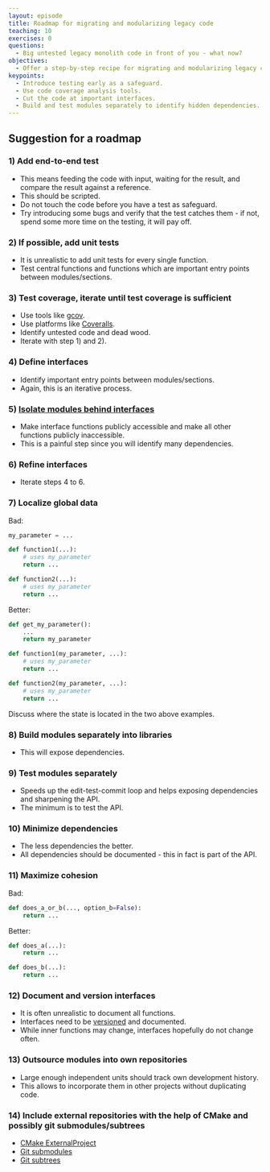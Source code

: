 ```yaml
---
layout: episode
title: Roadmap for migrating and modularizing legacy code
teaching: 10
exercises: 0
questions:
  - Big untested legacy monolith code in front of you - what now?
objectives:
  - Offer a step-by-step recipe for migrating and modularizing legacy code.
keypoints:
  - Introduce testing early as a safeguard.
  - Use code coverage analysis tools.
  - Cut the code at important interfaces.
  - Build and test modules separately to identify hidden dependencies.
---
```


## Suggestion for a roadmap


### 1) Add end-to-end test

- This means feeding the code with input, waiting for the result, and compare the result against a reference.
- This should be scripted.
- Do not touch the code before you have a test as safeguard.
- Try introducing some bugs and verify that the test catches them - if not,
  spend some more time on the testing, it will pay off.


### 2) If possible, add unit tests

- It is unrealistic to add unit tests for every single function.
- Test central functions and functions which are important entry points between modules/sections.


### 3) Test coverage, iterate until test coverage is sufficient

- Use tools like [gcov](https://gcc.gnu.org/onlinedocs/gcc/Gcov.html).
- Use platforms like [Coveralls](https://coveralls.io).
- Identify untested code and dead wood.
- Iterate with step 1) and 2).


### 4) Define interfaces

- Identify important entry points between modules/sections.
- Again, this is an iterative process.


### 5) [Isolate modules behind interfaces](https://twitter.com/jxxf/status/855486978837446656)

- Make interface functions publicly accessible and make all other functions publicly inaccessible.
- This is a painful step since you will identify many dependencies.


### 6) Refine interfaces

- Iterate steps 4 to 6.


### 7) Localize global data

Bad:

```python
my_parameter = ...

def function1(...):
    # uses my_parameter
    return ...

def function2(...):
    # uses my_parameter
    return ...
```

Better:

```python
def get_my_parameter():
    ...
    return my_parameter

def function1(my_parameter, ...):
    # uses my_parameter
    return ...

def function2(my_parameter, ...):
    # uses my_parameter
    return ...
```

Discuss where the state is located in the two above examples.


### 8) Build modules separately into libraries

- This will expose dependencies.


### 9) Test modules separately

- Speeds up the edit-test-commit loop and helps exposing dependencies and sharpening the API.
- The minimum is to test the API.


### 10) Minimize dependencies

- The less dependencies the better.
- All dependencies should be documented - this in fact is part of the API.


### 11) Maximize cohesion

Bad:

```python
def does_a_or_b(..., option_b=False):
    return ...
```

Better:

```python
def does_a(...):
    return ...

def does_b(...):
    return ...
```


### 12) Document and version interfaces

- It is often unrealistic to document all functions.
- Interfaces need to be [versioned](http://semver.org) and documented.
- While inner functions may change, interfaces hopefully do not change often.


### 13) Outsource modules into own repositories

- Large enough independent units should track own development history.
- This allows to incorporate them in other projects without duplicating code.


### 14) Include external repositories with the help of CMake and possibly git submodules/subtrees

- [CMake ExternalProject](https://cmake.org/cmake/help/latest/module/ExternalProject.html)
- [Git submodules](https://git-scm.com/book/5_submodules.html)
- [Git subtrees](https://medium.com/@porteneuve/mastering-git-subtrees-943d29a798ec)
